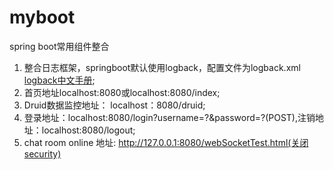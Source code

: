 # myboot
spring boot常用组件整合

1. 整合日志框架，springboot默认使用logback，配置文件为logback.xml  [logback中文手册](http://www.logback.cn/);
2. 首页地址localhost:8080或localhost:8080/index;
3. Druid数据监控地址： localhost：8080/druid;
4. 登录地址：localhost:8080/login?username=?&password=?(POST),注销地址：localhost:8080/logout;
5. chat room online 地址: http://127.0.0.1:8080/webSocketTest.html(关闭security)